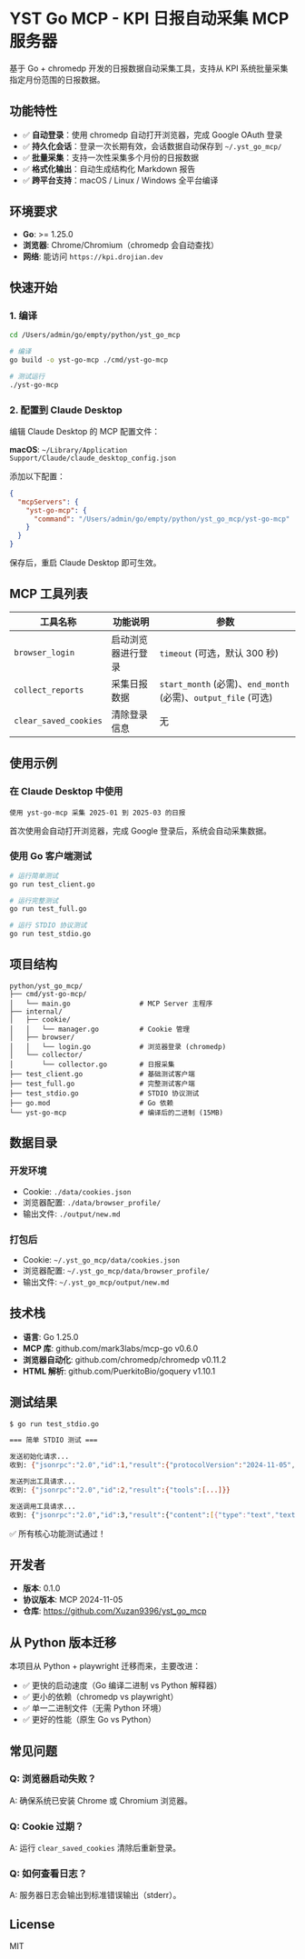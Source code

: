 # YST Go MCP - KPI 日报自动采集 MCP 服务器

基于 Go + chromedp 开发的日报数据自动采集工具，支持从 KPI 系统批量采集指定月份范围的日报数据。

## 功能特性

- ✅ **自动登录**：使用 chromedp 自动打开浏览器，完成 Google OAuth 登录
- ✅ **持久化会话**：登录一次长期有效，会话数据自动保存到 `~/.yst_go_mcp/`
- ✅ **批量采集**：支持一次性采集多个月份的日报数据
- ✅ **格式化输出**：自动生成结构化 Markdown 报告
- ✅ **跨平台支持**：macOS / Linux / Windows 全平台编译

## 环境要求

- **Go**: >= 1.25.0
- **浏览器**: Chrome/Chromium（chromedp 会自动查找）
- **网络**: 能访问 `https://kpi.drojian.dev`

## 快速开始

### 1. 编译

```bash
cd /Users/admin/go/empty/python/yst_go_mcp

# 编译
go build -o yst-go-mcp ./cmd/yst-go-mcp

# 测试运行
./yst-go-mcp
```

### 2. 配置到 Claude Desktop

编辑 Claude Desktop 的 MCP 配置文件：

**macOS**: `~/Library/Application Support/Claude/claude_desktop_config.json`

添加以下配置：

```json
{
  "mcpServers": {
    "yst-go-mcp": {
      "command": "/Users/admin/go/empty/python/yst_go_mcp/yst-go-mcp"
    }
  }
}
```

保存后，重启 Claude Desktop 即可生效。

## MCP 工具列表

| 工具名称 | 功能说明 | 参数 |
|---------|---------|------|
| `browser_login` | 启动浏览器进行登录 | `timeout` (可选，默认 300 秒) |
| `collect_reports` | 采集日报数据 | `start_month` (必需)、`end_month` (必需)、`output_file` (可选) |
| `clear_saved_cookies` | 清除登录信息 | 无 |

## 使用示例

### 在 Claude Desktop 中使用

```
使用 yst-go-mcp 采集 2025-01 到 2025-03 的日报
```

首次使用会自动打开浏览器，完成 Google 登录后，系统会自动采集数据。

### 使用 Go 客户端测试

```bash
# 运行简单测试
go run test_client.go

# 运行完整测试
go run test_full.go

# 运行 STDIO 协议测试
go run test_stdio.go
```

## 项目结构

```
python/yst_go_mcp/
├── cmd/yst-go-mcp/
│   └── main.go                 # MCP Server 主程序
├── internal/
│   ├── cookie/
│   │   └── manager.go          # Cookie 管理
│   ├── browser/
│   │   └── login.go            # 浏览器登录 (chromedp)
│   └── collector/
│       └── collector.go        # 日报采集
├── test_client.go              # 基础测试客户端
├── test_full.go                # 完整测试客户端
├── test_stdio.go               # STDIO 协议测试
├── go.mod                      # Go 依赖
└── yst-go-mcp                  # 编译后的二进制 (15MB)
```

## 数据目录

### 开发环境
- Cookie: `./data/cookies.json`
- 浏览器配置: `./data/browser_profile/`
- 输出文件: `./output/new.md`

### 打包后
- Cookie: `~/.yst_go_mcp/data/cookies.json`
- 浏览器配置: `~/.yst_go_mcp/data/browser_profile/`
- 输出文件: `~/.yst_go_mcp/output/new.md`

## 技术栈

- **语言**: Go 1.25.0
- **MCP 库**: github.com/mark3labs/mcp-go v0.6.0
- **浏览器自动化**: github.com/chromedp/chromedp v0.11.2
- **HTML 解析**: github.com/PuerkitoBio/goquery v1.10.1

## 测试结果

```bash
$ go run test_stdio.go

=== 简单 STDIO 测试 ===

发送初始化请求...
收到: {"jsonrpc":"2.0","id":1,"result":{"protocolVersion":"2024-11-05",...}}

发送列出工具请求...
收到: {"jsonrpc":"2.0","id":2,"result":{"tools":[...]}}

发送调用工具请求...
收到: {"jsonrpc":"2.0","id":3,"result":{"content":[{"type":"text","text":"✓ Cookie 和浏览器数据已清除"}]}}
```

✅ 所有核心功能测试通过！

## 开发者

- **版本**: 0.1.0
- **协议版本**: MCP 2024-11-05
- **仓库**: https://github.com/Xuzan9396/yst_go_mcp

## 从 Python 版本迁移

本项目从 Python + playwright 迁移而来，主要改进：
- ✅ 更快的启动速度（Go 编译二进制 vs Python 解释器）
- ✅ 更小的依赖（chromedp vs playwright）
- ✅ 单一二进制文件（无需 Python 环境）
- ✅ 更好的性能（原生 Go vs Python）

## 常见问题

### Q: 浏览器启动失败？
A: 确保系统已安装 Chrome 或 Chromium 浏览器。

### Q: Cookie 过期？
A: 运行 `clear_saved_cookies` 清除后重新登录。

### Q: 如何查看日志？
A: 服务器日志会输出到标准错误输出（stderr）。

## License

MIT
